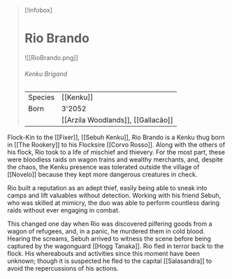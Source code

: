> [!infobox]
> # Rio Brando
> ![[RioBrando.png]]
> ###### *Kenku Brigand*
> |   |   |
> | ---- | ---- |
> | Species | [[Kenku]] |
> | Born | 3'2052 |
> |  | [[Arzila Woodlands]], [[Gallacão]] |

Flock-Kin to the [[Fixer]], [[Sebuh Kenku]], Rio Brando is a Kenku thug born in [[The Rookery]] to his Flocksire [[Corvo Rosso]]. Along with the others of his flock, Rio took to a life of mischief and thievery. For the most part, these were bloodless raids on wagon trains and wealthy merchants, and, despite the chaos, the Kenku presence was tolerated outside the village of [[Novelo]] because they kept more dangerous creatures in check.

Rio built a reputation as an adept thief, easily being able to sneak into camps and lift valuables without detection. Working with his friend Sebuh, who was skilled at mimicry, the duo was able to perform countless daring raids without ever engaging in combat.

This changed one day when Rio was discovered pilfering goods from a wagon of refugees, and, in a panic, he murdered them in cold blood. Hearing the screams, Sebuh arrived to witness the scene before being captured by the wagonguard [[Hogg Tanaka]].  Rio fled in terror back to the flock. His whereabouts and activities since this moment have been unknown; though it is suspected he fled to the capital [[Salasandra]] to avoid the repercussions of his actions.